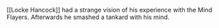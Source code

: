 [[Locke Hancock]] had a strange vision of his experience with the Mind Flayers. Afterwards he smashed a tankard with his mind.
